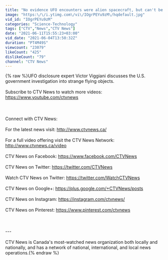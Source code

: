 ```yaml
---
title: "No evidence UFO encounters were alien spacecraft, but can't be ruled out: U.S. government"
image: "https:\/\/i.ytimg.com\/vi\/IOgrPEYu9zM\/hqdefault.jpg"
vid_id: "IOgrPEYu9zM"
categories: "Science-Technology"
tags: ["CTV","News","CTV News"]
date: "2021-06-11T15:55:23+03:00"
vid_date: "2021-06-04T13:50:32Z"
duration: "PT4M49S"
viewcount: "23079"
likeCount: "425"
dislikeCount: "79"
channel: "CTV News"
---
```

{% raw %}UFO disclosure expert Victor Viggiani discusses the U.S. government investigation into strange flying objects.<br /><br />Subscribe to CTV News to watch more videos: <a rel="nofollow" target="blank" href="https://www.youtube.com/ctvnews">https://www.youtube.com/ctvnews</a><br /><br /><br /><br />Connect with CTV News:<br /><br />For the latest news visit: <a rel="nofollow" target="blank" href="http://www.ctvnews.ca/">http://www.ctvnews.ca/</a> <br /><br />For a full video offering visit the CTV News Network: <a rel="nofollow" target="blank" href="http://www.ctvnews.ca/video">http://www.ctvnews.ca/video</a> <br /><br />CTV News on Facebook: <a rel="nofollow" target="blank" href="https://www.facebook.com/CTVNews">https://www.facebook.com/CTVNews</a>  <br /><br />CTV News on Twitter: <a rel="nofollow" target="blank" href="https://twitter.com/CTVNews">https://twitter.com/CTVNews</a>  <br /><br />Watch CTV News on Twitter: <a rel="nofollow" target="blank" href="https://twitter.com/WatchCTVNews">https://twitter.com/WatchCTVNews</a> <br /><br />CTV News on Google+: <a rel="nofollow" target="blank" href="https://plus.google.com/+CTVNews/posts">https://plus.google.com/+CTVNews/posts</a> <br /><br />CTV News on Instagram: <a rel="nofollow" target="blank" href="https://instagram.com/ctvnews/">https://instagram.com/ctvnews/</a> <br /><br />CTV News on Pinterest: <a rel="nofollow" target="blank" href="https://www.pinterest.com/ctvnews">https://www.pinterest.com/ctvnews</a> <br /><br /><br /><br />---<br /><br />CTV News is Canada's most-watched news organization both locally and nationally, and has a network of national, international, and local news operations.{% endraw %}
